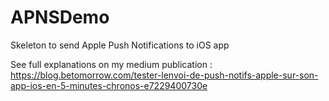 # APNSDemo
Skeleton to send Apple Push Notifications to iOS app

See full explanations on my medium publication : 
https://blog.betomorrow.com/tester-lenvoi-de-push-notifs-apple-sur-son-app-ios-en-5-minutes-chronos-e7229400730e
